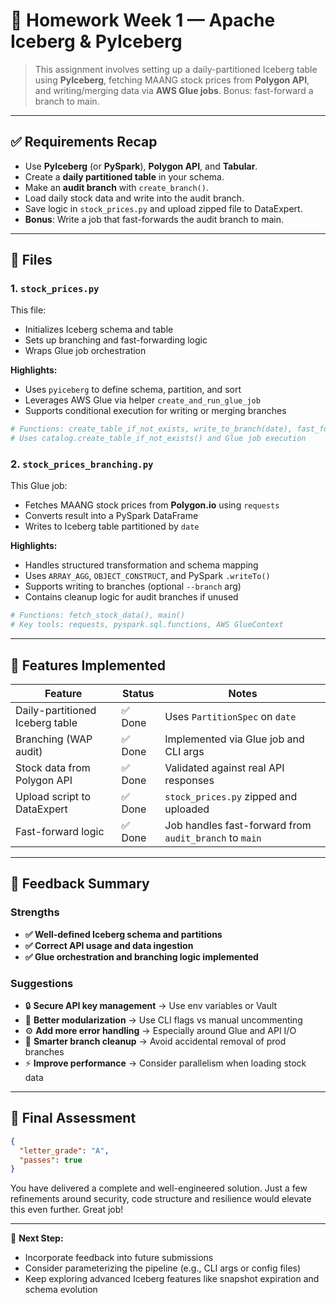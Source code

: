 # 🧊 Homework Week 1 — Apache Iceberg & PyIceberg

> This assignment involves setting up a daily-partitioned Iceberg table using **PyIceberg**, fetching MAANG stock prices from **Polygon API**, and writing/merging data via **AWS Glue jobs**. Bonus: fast-forward a branch to main.

---

## ✅ Requirements Recap

- Use **PyIceberg** (or **PySpark**), **Polygon API**, and **Tabular**.
- Create a **daily partitioned table** in your schema.
- Make an **audit branch** with `create_branch()`.
- Load daily stock data and write into the audit branch.
- Save logic in `stock_prices.py` and upload zipped file to DataExpert.
- **Bonus**: Write a job that fast-forwards the audit branch to main.

---

## 🧾 Files

### 1. `stock_prices.py`

This file:
- Initializes Iceberg schema and table
- Sets up branching and fast-forwarding logic
- Wraps Glue job orchestration

**Highlights:**
- Uses `pyiceberg` to define schema, partition, and sort
- Leverages AWS Glue via helper `create_and_run_glue_job`
- Supports conditional execution for writing or merging branches

```python
# Functions: create_table_if_not_exists, write_to_branch(date), fast_forwarding(date)
# Uses catalog.create_table_if_not_exists() and Glue job execution
```

### 2. `stock_prices_branching.py`

This Glue job:
- Fetches MAANG stock prices from **Polygon.io** using `requests`
- Converts result into a PySpark DataFrame
- Writes to Iceberg table partitioned by `date`

**Highlights:**
- Handles structured transformation and schema mapping
- Uses `ARRAY_AGG`, `OBJECT_CONSTRUCT`, and PySpark `.writeTo()`
- Supports writing to branches (optional `--branch` arg)
- Contains cleanup logic for audit branches if unused

```python
# Functions: fetch_stock_data(), main()
# Key tools: requests, pyspark.sql.functions, AWS GlueContext
```

---

## 🧪 Features Implemented

| Feature                                      | Status     | Notes                                                            |
|---------------------------------------------|------------|------------------------------------------------------------------|
| Daily-partitioned Iceberg table             | ✅ Done     | Uses `PartitionSpec` on `date`                                   |
| Branching (WAP audit)                       | ✅ Done     | Implemented via Glue job and CLI args                            |
| Stock data from Polygon API                 | ✅ Done     | Validated against real API responses                             |
| Upload script to DataExpert                 | ✅ Done     | `stock_prices.py` zipped and uploaded                           |
| Fast-forward logic                          | ✅ Done     | Job handles fast-forward from `audit_branch` to `main`           |

---

## 🧠 Feedback Summary

### Strengths
- **✅ Well-defined Iceberg schema and partitions**
- **✅ Correct API usage and data ingestion**
- **✅ Glue orchestration and branching logic implemented**

### Suggestions
- 🔒 **Secure API key management** → Use env variables or Vault
- 🔁 **Better modularization** → Use CLI flags vs manual uncommenting
- ⚙️ **Add more error handling** → Especially around Glue and API I/O
- 🧹 **Smarter branch cleanup** → Avoid accidental removal of prod branches
- ⚡ **Improve performance** → Consider parallelism when loading stock data

---

## 🏁 Final Assessment

```json
{
  "letter_grade": "A",
  "passes": true
}
```

You have delivered a complete and well-engineered solution. Just a few refinements around security, code structure and resilience would elevate this even further. Great job!

---

📁 **Next Step:**
- Incorporate feedback into future submissions
- Consider parameterizing the pipeline (e.g., CLI args or config files)
- Keep exploring advanced Iceberg features like snapshot expiration and schema evolution
